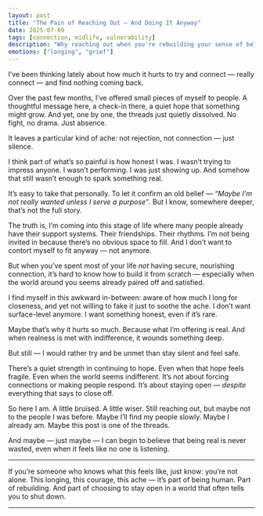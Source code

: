 ```yaml
---
layout: post
title: "The Pain of Reaching Out — And Doing It Anyway"
date: 2025-07-09
tags: [connection, midlife, vulnerability]
description: "Why reaching out when you're rebuilding your sense of belonging can hurt so much — and why it's still worth it."
emotions: ["longing", "grief"]
---
```


I’ve been thinking lately about how much it hurts to try and connect — really connect — and find nothing coming back.

Over the past few months, I’ve offered small pieces of myself to people. A thoughtful message here, a check-in there, a quiet hope that something might grow. And yet, one by one, the threads just quietly dissolved. No fight, no drama. Just absence.

It leaves a particular kind of ache: not rejection, not connection — just silence.  

I think part of what’s so painful is how honest I was. I wasn’t trying to impress anyone. I wasn’t performing. I was just showing up. And somehow that still wasn’t enough to spark something real.

It’s easy to take that personally. To let it confirm an old belief — *“Maybe I’m not really wanted unless I serve a purpose”*. But I know, somewhere deeper, that’s not the full story.

The truth is, I’m coming into this stage of life where many people already have their support systems. Their friendships. Their rhythms. I’m not being invited in because there’s no obvious space to fill. And I don’t want to contort myself to fit anyway — not anymore.

But when you’ve spent most of your life *not* having secure, nourishing connection, it’s hard to know how to build it from scratch — especially when the world around you seems already paired off and satisfied.

I find myself in this awkward in-between: aware of how much I long for closeness, and yet not willing to fake it just to soothe the ache. I don’t want surface-level anymore. I want something honest, even if it’s rare.

Maybe that’s why it hurts so much. Because what I’m offering is real. And when realness is met with indifference, it wounds something deep.

But still — I would rather try and be unmet than stay silent and feel safe.

There’s a quiet strength in continuing to hope. Even when that hope feels fragile. Even when the world seems indifferent. It’s not about forcing connections or making people respond. It’s about staying open — *despite* everything that says to close off.

So here I am. A little bruised. A little wiser. Still reaching out, but maybe not to the people I was before. Maybe I’ll find my people slowly. Maybe I already am. Maybe this post is one of the threads.

And maybe — just maybe — I can begin to believe that being real is never wasted, even when it feels like no one is listening.

---

If you’re someone who knows what this feels like, just know: you’re not alone. This longing, this courage, this ache — it’s part of being human. Part of rebuilding. And part of choosing to stay open in a world that often tells you to shut down.


---